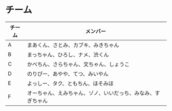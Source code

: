 # チーム

| チーム     | メンバー |
| ----------- | ------------- |
| A | まあくん、さとみ、カブキ、みきちゃん |
| B | まっちゃん、ひろし、ナメ、渋くん |
| C | かべちん、さらちゃん、文ちゃん、しょうこ |
| D | のりぴー、あやや、てつ、みいやん |
| E | よっしー、タク、ともちん、ほそみほ |
| F | オーちゃん、えみちゃん、ゾノ、いいだっち、みなみ、すぎちゃん |